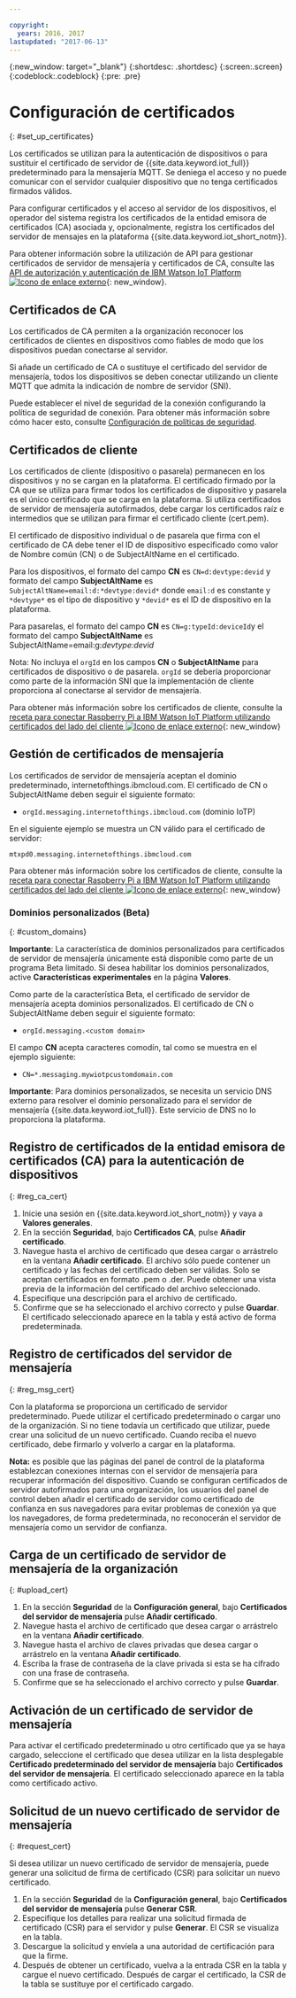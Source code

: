 ```yaml
---

copyright:
  years: 2016, 2017
lastupdated: "2017-06-13"
---
```


{:new_window: target="\_blank"}
{:shortdesc: .shortdesc}
{:screen:.screen}
{:codeblock:.codeblock}
{:pre: .pre}

# Configuración de certificados
{: #set_up_certificates}

Los certificados se utilizan para la autenticación de dispositivos o para sustituir el certificado de servidor de {{site.data.keyword.iot_full}} predeterminado para la mensajería MQTT. Se deniega el acceso y no puede comunicar con el servidor cualquier dispositivo que no tenga certificados firmados válidos.

Para configurar certificados y el acceso al servidor de los dispositivos, el operador del sistema registra los certificados de la entidad emisora de certificados (CA) asociada y, opcionalmente, registra los certificados del servidor de mensajes en la plataforma {{site.data.keyword.iot_short_notm}}.

Para obtener información sobre la utilización de API para gestionar certificados de servidor de mensajería y certificados de CA, consulte las [API de autorización y autenticación de IBM Watson IoT Platform ![Icono de enlace externo](../../../../icons/launch-glyph.svg "Icono de enlace externo")](https://docs.internetofthings.ibmcloud.com/apis/swagger/v0002/security.html){: new_window}.

## Certificados de CA
Los certificados de CA permiten a la organización reconocer los certificados de clientes en dispositivos como fiables de modo que los dispositivos puedan conectarse al servidor.

Si añade un certificado de CA o sustituye el certificado del servidor de mensajería, todos los dispositivos se deben conectar utilizando un cliente MQTT que admita la indicación de nombre de servidor (SNI).

Puede establecer el nivel de seguridad de la conexión configurando la política de seguridad de conexión. Para obtener más información sobre cómo hacer esto, consulte [Configuración de políticas de seguridad](set_up_policies.html).

## Certificados de cliente

Los certificados de cliente (dispositivo o pasarela) permanecen en los dispositivos y no se cargan en la plataforma. El certificado firmado por la CA que se utiliza para firmar todos los certificados de dispositivo y pasarela es el único certificado que se carga en la plataforma. Si utiliza certificados de servidor de mensajería autofirmados, debe cargar los certificados raíz e intermedios que se utilizan para firmar el certificado cliente (cert.pem).

El certificado de dispositivo individual o de pasarela que firma con el certificado de CA debe tener el ID de dispositivo especificado como valor de Nombre común (CN) o de SubjectAltName en el certificado.

Para los dispositivos, el formato del campo **CN** es `CN=d:devtype:devid` y formato del campo **SubjectAltName** es `SubjectAltName=email:d:*devtype:devid*` donde `email:d` es constante y `*devtype*` es el tipo de dispositivo y `*devid*` es el ID de dispositivo en la plataforma.

Para pasarelas, el formato del campo **CN** es `CN=g:typeId:deviceId`y el formato del campo **SubjectAltName** es SubjectAltName=email:g:*devtype:devid*

Nota: No incluya el `orgId` en los campos **CN** o **SubjectAltName** para certificados de dispositivo o de pasarela. `orgId` se debería proporcionar como parte de la información SNI que la implementación de cliente proporciona al conectarse al servidor de mensajería.

Para obtener más información sobre los certificados de cliente, consulte la [receta para conectar Raspberry Pi a IBM Watson IoT Platform utilizando certificados del lado del cliente ![Icono de enlace externo](../../../../icons/launch-glyph.svg "Icono de enlace externo")](https://developer.ibm.com/recipes/tutorials/connect-raspberry-pi-to-ibm-watson-iot-platform-using-client-side-certificates/){: new_window}

## Gestión de certificados de mensajería

Los certificados de servidor de mensajería aceptan el dominio predeterminado, internetofthings.ibmcloud.com. El certificado de CN o SubjectAltName deben seguir el siguiente formato:

- `orgId.messaging.internetofthings.ibmcloud.com` (dominio IoTP)

En el siguiente ejemplo se muestra un CN válido para el certificado de servidor:

`mtxpd0.messaging.internetofthings.ibmcloud.com`

Para obtener más información sobre los certificados de cliente, consulte la [receta para conectar Raspberry Pi a IBM Watson IoT Platform utilizando certificados del lado del cliente ![Icono de enlace externo](../../../../icons/launch-glyph.svg "Icono de enlace externo")](https://developer.ibm.com/recipes/tutorials/connect-raspberry-pi-to-ibm-watson-iot-platform-using-selfsigned-server-certificate/){: new_window}

### Dominios personalizados (Beta)
{: #custom_domains}

**Importante**: La característica de dominios personalizados para certificados de servidor de mensajería únicamente está disponible como parte de un programa Beta limitado. Si desea habilitar los dominios personalizados, active **Características experimentales** en la página **Valores**.

Como parte de la característica Beta, el certificado de servidor de mensajería acepta dominios personalizados. El certificado de CN o SubjectAltName deben seguir el siguiente formato:

- `orgId.messaging.<custom domain>`

El campo **CN** acepta caracteres comodín, tal como se muestra en el ejemplo siguiente:

- `CN=*.messaging.mywiotpcustomdomain.com`

**Importante**: Para dominios personalizados, se necesita un servicio DNS externo para resolver el dominio personalizado para el servidor de mensajería {{site.data.keyword.iot_full}}. Este servicio de DNS no lo proporciona la plataforma.

## Registro de certificados de la entidad emisora de certificados (CA) para la autenticación de dispositivos
{: #reg_ca_cert}

1. Inicie una sesión en {{site.data.keyword.iot_short_notm}} y vaya a **Valores generales**.
2. En la sección **Seguridad**, bajo **Certificados CA**, pulse **Añadir certificado**.
3. Navegue hasta el archivo de certificado que desea cargar o arrástrelo en la ventana **Añadir certificado**. El archivo sólo puede contener un certificado y las fechas del certificado deben ser válidas. Solo se aceptan certificados en formato .pem o .der. Puede obtener una vista previa de la información del certificado del archivo seleccionado.
4. Especifique una descripción para el archivo de certificado.
5. Confirme que se ha seleccionado el archivo correcto y pulse **Guardar**. El certificado seleccionado aparece en la tabla y está activo de forma predeterminada.

## Registro de certificados del servidor de mensajería
{: #reg_msg_cert}

Con la plataforma se proporciona un certificado de servidor predeterminado. Puede utilizar el certificado predeterminado o cargar uno de la organización. Si no tiene todavía un certificado que utilizar, puede crear una solicitud de un nuevo certificado. Cuando reciba el nuevo certificado, debe firmarlo y volverlo a cargar en la plataforma.

**Nota:** es posible que las páginas del panel de control de la plataforma establezcan conexiones internas con el servidor de mensajería para recuperar información del dispositivo. Cuando se configuran certificados de servidor autofirmados para una organización, los usuarios del panel de control deben añadir el certificado de servidor como certificado de confianza en sus navegadores para evitar problemas de conexión ya que los navegadores, de forma predeterminada, no reconocerán el servidor de mensajería como un servidor de confianza.

## Carga de un certificado de servidor de mensajería de la organización
{: #upload_cert}
1. En la sección **Seguridad** de la **Configuración general**, bajo **Certificados del servidor de mensajería** pulse **Añadir certificado**.
2. Navegue hasta el archivo de certificado que desea cargar o arrástrelo en la ventana **Añadir certificado**.
3. Navegue hasta el archivo de claves privadas que desea cargar o arrástrelo en la ventana **Añadir certificado**.
4. Escriba la frase de contraseña de la clave privada si esta se ha cifrado con una frase de contraseña.
5. Confirme que se ha seleccionado el archivo correcto y pulse **Guardar**.

## Activación de un certificado de servidor de mensajería

Para activar el certificado predeterminado u otro certificado que ya se haya cargado, seleccione el certificado que desea utilizar en la lista desplegable **Certificado predeterminado del servidor de mensajería** bajo **Certificados del servidor de mensajería**. El certificado seleccionado aparece en la tabla como certificado activo.

## Solicitud de un nuevo certificado de servidor de mensajería
{: #request_cert}

Si desea utilizar un nuevo certificado de servidor de mensajería, puede generar una solicitud de firma de certificado (CSR) para solicitar un nuevo certificado.

1. En la sección **Seguridad** de la **Configuración general**, bajo **Certificados del servidor de mensajería** pulse **Generar CSR**.
2. Especifique los detalles para realizar una solicitud firmada de certificado (CSR) para el servidor y pulse **Generar**. El CSR se visualiza en la tabla.
3. Descargue la solicitud y envíela a una autoridad de certificación para que la firme.
4. Después de obtener un certificado, vuelva a la entrada CSR en la tabla y cargue el nuevo certificado. Después de cargar el certificado, la CSR de la tabla se sustituye por el certificado cargado.
